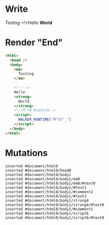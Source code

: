 # Write
  <em>Testing</em> <!>Hello <strong>World</strong><!--M_*0 #text/0--><script>WALKER_RUNTIME("M")("_")</script>


# Render "End"
```html
<html>
  <head />
  <body>
    <em>
      Testing
    </em>
     
    <!---->
    Hello 
    <strong>
      World
    </strong>
    <!--M_*0 #text/0-->
    <script>
      WALKER_RUNTIME("M")("_")
    </script>
  </body>
</html>
```

# Mutations
```
inserted #document/html0
inserted #document/html0/head0
inserted #document/html0/body1
inserted #document/html0/body1/em0
inserted #document/html0/body1/em0/#text0
inserted #document/html0/body1/#text1
inserted #document/html0/body1/#comment2
inserted #document/html0/body1/#text3
inserted #document/html0/body1/strong4
inserted #document/html0/body1/strong4/#text0
inserted #document/html0/body1/#comment5
inserted #document/html0/body1/script6
inserted #document/html0/body1/script6/#text0
```